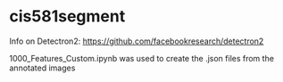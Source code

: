 # cis581segment

Info on Detectron2: https://github.com/facebookresearch/detectron2


1000_Features_Custom.ipynb was used to create the .json files from the annotated images 
